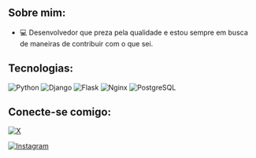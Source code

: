 ## Sobre mim:
- 💻 Desenvolvedor que preza pela qualidade e estou sempre em busca de maneiras de contribuir com o que sei.

## Tecnologias:
![Python](https://img.shields.io/badge/-Python-3776AB?style=flat-square&logo=python&logoColor=white)
![Django](https://img.shields.io/badge/-Django-092E20?style=flat-square&logo=django&logoColor=white)
![Flask](https://img.shields.io/badge/-Flask-000000?style=flat-square&logo=flask&logoColor=white)
![Nginx](https://img.shields.io/badge/-Nginx-009639?style=flat-square&logo=nginx&logoColor=white)
![PostgreSQL](https://img.shields.io/badge/-PostgreSQL-336791?style=flat-square&logo=postgresql&logoColor=white)

## Conecte-se comigo:
[![X](https://img.shields.io/badge/X-000000?style=for-the-badge&logo=x&logoColor=white)](https://x.com/tiago_walaf)

[![Instagram](https://img.shields.io/badge/Instagram-E4405F?style=for-the-badge&logo=instagram&logoColor=white)](https://www.instagram.com/tiagowlf)

